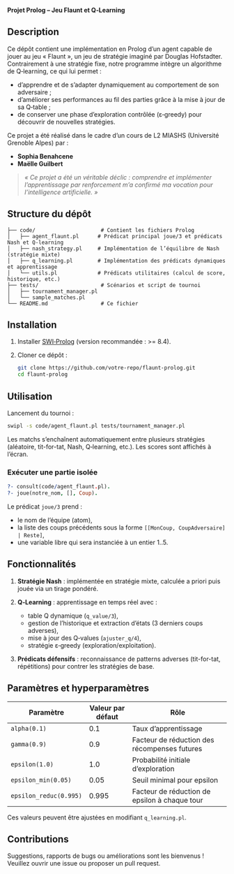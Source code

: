**Projet Prolog – Jeu Flaunt et Q‑Learning**

## Description

Ce dépôt contient une implémentation en Prolog d’un agent capable de jouer au jeu « Flaunt », un jeu de stratégie imaginé par Douglas Hofstadter. Contrairement à une stratégie fixe, notre programme intègre un algorithme de Q‑learning, ce qui lui permet :

* d’apprendre et de s’adapter dynamiquement au comportement de son adversaire ;
* d’améliorer ses performances au fil des parties grâce à la mise à jour de sa Q‑table ;
* de conserver une phase d’exploration contrôlée (ε‑greedy) pour découvrir de nouvelles stratégies.

Ce projet a été réalisé dans le cadre d’un cours de L2 MIASHS (Université Grenoble Alpes) par :

* **Sophia Benahcene**
* **Maëlle Guilbert**

> *« Ce projet a été un véritable déclic : comprendre et implémenter l’apprentissage par renforcement m’a confirmé ma vocation pour l’intelligence artificielle. »*

## Structure du dépôt

```
├── code/                     # Contient les fichiers Prolog
│   ├── agent_flaunt.pl      # Prédicat principal joue/3 et prédicats Nash et Q‑learning
│   ├── nash_strategy.pl     # Implémentation de l’équilibre de Nash (stratégie mixte)
│   ├── q_learning.pl        # Implémentation des prédicats dynamiques et apprentissage
│   └── utils.pl             # Prédicats utilitaires (calcul de score, historique, etc.)
├── tests/                    # Scénarios et script de tournoi
│   ├── tournament_manager.pl
│   └── sample_matches.pl
└── README.md                 # Ce fichier
```

## Installation

1. Installer [SWI‑Prolog](https://www.swi-prolog.org/) (version recommandée : >= 8.4).
2. Cloner ce dépôt :

   ```bash
   git clone https://github.com/votre‑repo/flaunt‑prolog.git
   cd flaunt-prolog
   ```

## Utilisation

Lancement du tournoi :

```bash
swipl -s code/agent_flaunt.pl tests/tournament_manager.pl
```

Les matchs s’enchaînent automatiquement entre plusieurs stratégies (aléatoire, tit-for-tat, Nash, Q‑learning, etc.). Les scores sont affichés à l’écran.

### Exécuter une partie isolée

```prolog
?- consult(code/agent_flaunt.pl).
?- joue(notre_nom, [], Coup).
```

Le prédicat `joue/3` prend  :

* le nom de l’équipe (atom),
* la liste des coups précédents sous la forme `[[MonCoup, CoupAdversaire] | Reste]`,
* une variable libre qui sera instanciée à un entier 1..5.

## Fonctionnalités

1. **Stratégie Nash** : implémentée en stratégie mixte, calculée a priori puis jouée via un tirage pondéré.
2. **Q‑Learning** : apprentissage en temps réel avec :

   * table Q dynamique (`q_value/3`),
   * gestion de l’historique et extraction d’états (3 derniers coups adverses),
   * mise à jour des Q‑values (`ajuster_q/4`),
   * stratégie ε‑greedy (exploration/exploitation).
3. **Prédicats défensifs** : reconnaissance de patterns adverses (tit-for-tat, répétitions) pour contrer les stratégies de base.

## Paramètres et hyperparamètres

| Paramètre              | Valeur par défaut | Rôle                                          |
| ---------------------- | ----------------- | --------------------------------------------- |
| `alpha(0.1)`           | 0.1               | Taux d’apprentissage                          |
| `gamma(0.9)`           | 0.9               | Facteur de réduction des récompenses futures  |
| `epsilon(1.0)`         | 1.0               | Probabilité initiale d’exploration            |
| `epsilon_min(0.05)`    | 0.05              | Seuil minimal pour epsilon                    |
| `epsilon_reduc(0.995)` | 0.995             | Facteur de réduction de epsilon à chaque tour |

Ces valeurs peuvent être ajustées en modifiant `q_learning.pl`.

## Contributions

Suggestions, rapports de bugs ou améliorations sont les bienvenus ! Veuillez ouvrir une issue ou proposer un pull request.

